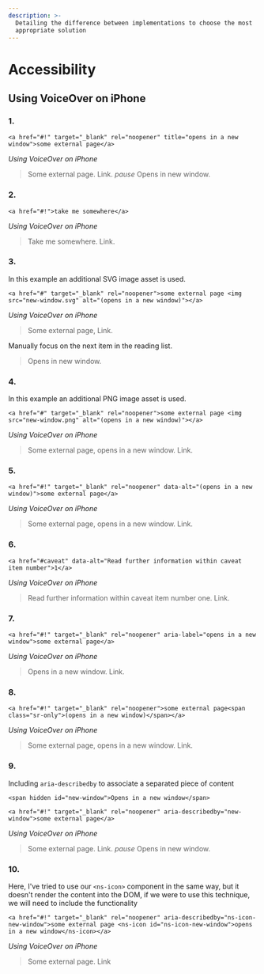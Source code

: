 ```yaml
---
description: >-
  Detailing the difference between implementations to choose the most
  appropriate solution
---
```


# Accessibility

## Using VoiceOver on iPhone

### 1.

```markup
<a href="#!" target="_blank" rel="noopener" title="opens in a new window">some external page</a>
```

_Using VoiceOver on iPhone_

> Some external page. Link. _pause_ Opens in new window.

### 2.

```markup
<a href="#!">take me somewhere</a>
```

_Using VoiceOver on iPhone_

> Take me somewhere. Link.

### 3.

In this example an additional SVG image asset is used.

```markup
<a href="#" target="_blank" rel="noopener">some external page <img src="new-window.svg" alt="(opens in a new window)"></a>
```

_Using VoiceOver on iPhone_

> Some external page, Link.

Manually focus on the next item in the reading list.

> Opens in new window.

### 4.

In this example an additional PNG image asset is used.

```markup
<a href="#" target="_blank" rel="noopener">some external page <img src="new-window.png" alt="(opens in a new window)"></a>
```

_Using VoiceOver on iPhone_

> Some external page, opens in a new window. Link.

### 5.

```markup
<a href="#!" target="_blank" rel="noopener" data-alt="(opens in a new window)">some external page</a>
```

_Using VoiceOver on iPhone_

> Some external page, opens in a new window. Link.

### 6.

```markup
<a href="#caveat" data-alt="Read further information within caveat item number">1</a>
```

_Using VoiceOver on iPhone_

> Read further information within caveat item number one. Link.

### 7.

```markup
<a href="#!" target="_blank" rel="noopener" aria-label="opens in a new window">some external page</a>
```

_Using VoiceOver on iPhone_

> Opens in a new window. Link.

### 8.

```markup
<a href="#!" target="_blank" rel="noopener">some external page<span class="sr-only">(opens in a new window)</span></a>
```

_Using VoiceOver on iPhone_

> Some external page, opens in a new window. Link.

### 9.

Including `aria-describedby` to associate a separated piece of content

```markup
<span hidden id="new-window">Opens in a new window</span>

<a href="#!" target="_blank" rel="noopener" aria-describedby="new-window">some external page</a>
```

_Using VoiceOver on iPhone_

> Some external page. Link. _pause_ Opens in new window.

### 10.

Here, I've tried to use our `<ns-icon>` component in the same way, but it doesn't render the content into the DOM, if we were to use this technique, we will need to include the functionality

```markup
<a href="#!" target="_blank" rel="noopener" aria-describedby="ns-icon-new-window">some external page <ns-icon id="ns-icon-new-window">opens in a new window</ns-icon></a>
```

_Using VoiceOver on iPhone_

> Some external page. Link

